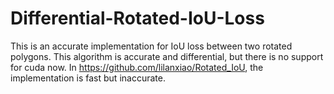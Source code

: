 # Differential-Rotated-IoU-Loss
This is an accurate implementation for IoU loss between two rotated polygons. This algorithm is accurate and differential, but there is no support for cuda now. In https://github.com/lilanxiao/Rotated_IoU, the implementation is fast but inaccurate.

